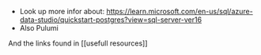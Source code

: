 
- Look up more infor about: https://learn.microsoft.com/en-us/sql/azure-data-studio/quickstart-postgres?view=sql-server-ver16
- Also Pulumi


And the links found in [[usefull resources]]